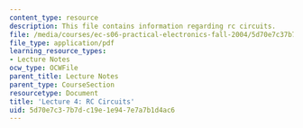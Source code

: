 ```yaml
---
content_type: resource
description: This file contains information regarding rc circuits.
file: /media/courses/ec-s06-practical-electronics-fall-2004/5d70e7c37b7dc19e1e947e7a7b1d4ac6_MITEC_S06F04_lec04.pdf
file_type: application/pdf
learning_resource_types:
- Lecture Notes
ocw_type: OCWFile
parent_title: Lecture Notes
parent_type: CourseSection
resourcetype: Document
title: 'Lecture 4: RC Circuits'
uid: 5d70e7c3-7b7d-c19e-1e94-7e7a7b1d4ac6
---
```

